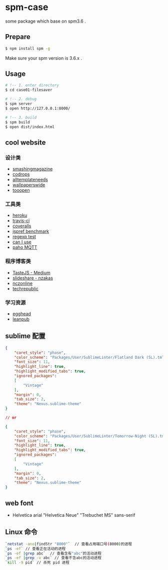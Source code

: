 # spm-case
some package which base on spm3.6 .

## Prepare

````bash
$ npm install spm -g
````

Make sure your spm version is 3.6.x .

## Usage

````bash
# !-- 1. enter directory
$ cd case01-filesaver

# !-- 2. debug
$ spm server
$ open http://127.0.0.1:8000/

# !-- 3. build
$ spm build
$ open dist/index.html
````

## cool website

### 设计类

* [smashingmagazine](http://www.smashingmagazine.com/)
* [codrops](http://tympanus.net/codrops/)
* [alltemplateneeds](http://www.alltemplateneeds.com/)
* [wallpaperswide](http://wallpaperswide.com/)
* [tooopen](http://www.tooopen.com/)

### 工具类

* [heroku](https://www.heroku.com/)
* [travis-ci](https://travis-ci.org/)
* [coveralls](https://coveralls.io/)
* [jspref benchmark](http://jsperf.com/)
* [regexp test](http://refiddle.com/)
* [can I use](http://caniuse.com/)
* [paho MQTT](http://www.eclipse.org/paho/clients/js/)

### 程序博客类

* [TasteJS - Medium](https://medium.com/%40tastejs)
* [slideshare - nzakas](http://www.slideshare.net/nzakas/enterprise-javascript-error-handling-presentation)
* [nczonline](https://www.nczonline.net/blog/2009/04/28/javascript-error-handling-anti-pattern/)
* [techrepublic](http://www.techrepublic.com/blog/australian-technology/error-handling-in-javascript-rarely-done-often-needed/)

### 学习资源

* [egghead](https://egghead.io/)
* [leanpub](https://leanpub.com/)

## sublime 配置

````json
{
	"caret_style": "phase",
	"color_scheme": "Packages/User/SublimeLinter/Flatland Dark (SL).tmTheme",
	"font_size": 11,
	"highlight_line": true,
	"highlight_modified_tabs": true,
	"ignored_packages":
	[
		"Vintage"
	],
	"margin": 0,
	"tab_size": 2,
	"theme": "Nexus.sublime-theme"
}

// or

{
	"caret_style": "phase",
	"color_scheme": "Packages/User/SublimeLinter/Tomorrow-Night (SL).tmTheme",
	"font_size": 11,
	"highlight_line": true,
	"highlight_modified_tabs": true,
	"ignored_packages":
	[
		"Vintage"
	],
	"margin": 0,
	"tab_size": 2,
	"theme": "Nexus.sublime-theme"
}
````

## web font

* Helvetica arial "Helvetica Neue" "Trebuchet MS" sans-serif


## Linux 命令

````bash
`netstat -ano|findStr "8000"`  // 查看占用端口号(8000)的进程
`ps -ef` // 查看正在活动的进程
`ps -ef |grep abc`  // 查看含有"abc"的活动进程
`ps -ef |grep -v abc` // 查看不含abc的活动进程
`kill -9 pid` // 杀死 pid 进程
````




